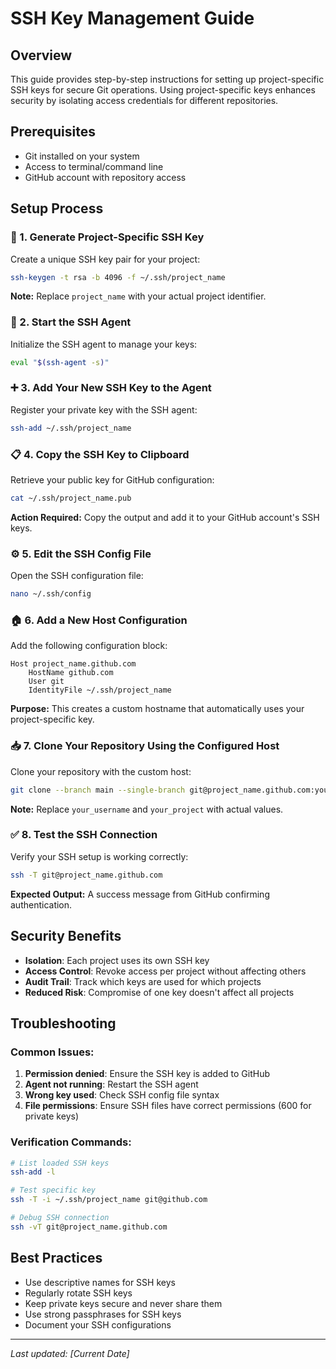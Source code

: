 # SSH Key Management Guide

## Overview
This guide provides step-by-step instructions for setting up project-specific SSH keys for secure Git operations. Using project-specific keys enhances security by isolating access credentials for different repositories.

## Prerequisites
- Git installed on your system
- Access to terminal/command line
- GitHub account with repository access

## Setup Process

### 🔑 1. Generate Project-Specific SSH Key
Create a unique SSH key pair for your project:
```bash
ssh-keygen -t rsa -b 4096 -f ~/.ssh/project_name
```
**Note:** Replace `project_name` with your actual project identifier.

### 🚀 2. Start the SSH Agent
Initialize the SSH agent to manage your keys:
```bash
eval "$(ssh-agent -s)"
```

### ➕ 3. Add Your New SSH Key to the Agent
Register your private key with the SSH agent:
```bash
ssh-add ~/.ssh/project_name
```

### 📋 4. Copy the SSH Key to Clipboard
Retrieve your public key for GitHub configuration:
```bash
cat ~/.ssh/project_name.pub
```
**Action Required:** Copy the output and add it to your GitHub account's SSH keys.

### ⚙️ 5. Edit the SSH Config File
Open the SSH configuration file:
```bash
nano ~/.ssh/config
```

### 🏠 6. Add a New Host Configuration
Add the following configuration block:
```
Host project_name.github.com
    HostName github.com
    User git
    IdentityFile ~/.ssh/project_name
```
**Purpose:** This creates a custom hostname that automatically uses your project-specific key.

### 📥 7. Clone Your Repository Using the Configured Host
Clone your repository with the custom host:
```bash
git clone --branch main --single-branch git@project_name.github.com:your_username/your_project.git
```
**Note:** Replace `your_username` and `your_project` with actual values.

### ✅ 8. Test the SSH Connection
Verify your SSH setup is working correctly:
```bash
ssh -T git@project_name.github.com
```
**Expected Output:** A success message from GitHub confirming authentication.

## Security Benefits

- **Isolation**: Each project uses its own SSH key
- **Access Control**: Revoke access per project without affecting others
- **Audit Trail**: Track which keys are used for which projects
- **Reduced Risk**: Compromise of one key doesn't affect all projects

## Troubleshooting

### Common Issues:
1. **Permission denied**: Ensure the SSH key is added to GitHub
2. **Agent not running**: Restart the SSH agent
3. **Wrong key used**: Check SSH config file syntax
4. **File permissions**: Ensure SSH files have correct permissions (600 for private keys)

### Verification Commands:
```bash
# List loaded SSH keys
ssh-add -l

# Test specific key
ssh -T -i ~/.ssh/project_name git@github.com

# Debug SSH connection
ssh -vT git@project_name.github.com
```

## Best Practices

- Use descriptive names for SSH keys
- Regularly rotate SSH keys
- Keep private keys secure and never share them
- Use strong passphrases for SSH keys
- Document your SSH configurations

---
*Last updated: [Current Date]*

        
